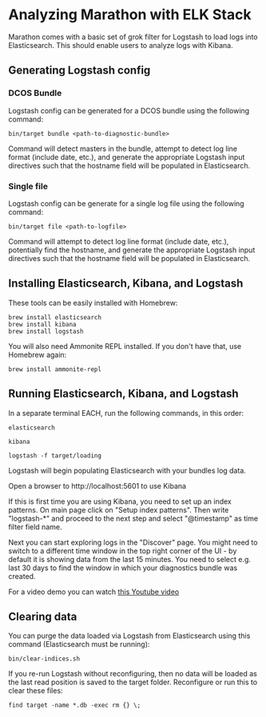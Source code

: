 # Analyzing Marathon with ELK Stack

Marathon comes with a basic set of grok filter for Logstash to load logs into
Elasticsearch. This should enable users to analyze logs with Kibana.

## Generating Logstash config

### DCOS Bundle

Logstash config can be generated for a DCOS bundle using the following command:

```
bin/target bundle <path-to-diagnostic-bundle>
```

Command will detect masters in the bundle, attempt to detect log line format (include date, etc.), and generate the
appropriate Logstash input directives such that the hostname field will be populated in Elasticsearch.

### Single file

Logstash config can be generate for a single log file using the following command:

```
bin/target file <path-to-logfile>
```

Command will attempt to detect log line format (include date, etc.), potentially find the hostname, and generate the
appropriate Logstash input directives such that the hostname field will be populated in Elasticsearch.

## Installing Elasticsearch, Kibana, and Logstash

These tools can be easily installed with Homebrew:

```
brew install elasticsearch
brew install kibana
brew install logstash
```

You will also need Ammonite REPL installed. If you don't have that, use Homebrew again:
```
brew install ammonite-repl
```

## Running Elasticsearch, Kibana, and Logstash

In a separate terminal EACH, run the following commands, in this order:

```
elasticsearch

kibana

logstash -f target/loading
```

Logstash will begin populating Elasticsearch with your bundles log data.

Open a browser to http://localhost:5601 to use Kibana

If this is first time you are using Kibana, you need to set up an index patterns. On main page click on "Setup index patterns". Then write "logstash-*" and proceed to the next step and select "@timestamp" as time filter field name.

Next you can start exploring logs in the "Discover" page. You might need to switch to a different time window in the top right corner of the UI - by default it is showing data from the last 15 minutes. You need to select e.g. last 30 days to find the window in which your diagnostics bundle was created.

For a video demo you can watch [this Youtube video](https://www.youtube.com/watch?v=lEJb9WQj9bo)

## Clearing data

You can purge the data loaded via Logstash from Elasticsearch using this command (Elasticsearch must be running):

`bin/clear-indices.sh`

If you re-run Logstash without reconfiguring, then no data will be loaded as the last read position is saved to the target folder. Reconfigure or run this to clear these files:

`find target -name *.db -exec rm {} \;`
